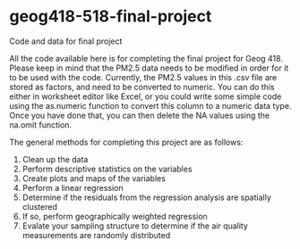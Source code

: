 # geog418-518-final-project

Code and data for final project

All the code available here is for completing the final project for Geog 418. Please keep in mind that the PM2.5 data needs to
be modified in order for it to be used with the code. Currently, the PM2.5 values in this .csv file are stored as factors, and
need to be converted to numeric. You can do this either in worksheet editor like Excel, or you could write some simple code 
using the as.numeric function to convert this column to a numeric data type. Once you have done that, you can then delete the 
NA values using the na.omit function.

The general methods for completing this project are as follows:
1. Clean up the data
2. Perform descriptive statistics on the variables
3. Create plots and maps of the variables
4. Perform a linear regression
5. Determine if the residuals from the regression analysis are spatially clustered
6. If so, perform geographically weighted regression
7. Evalate your sampling structure to determine if the air quality measurements are randomly distributed
